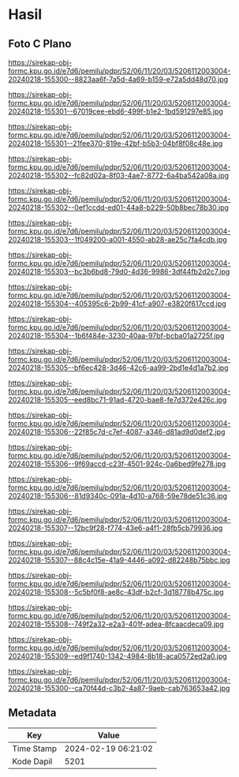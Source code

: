 # Hasil

## Foto C Plano

https://sirekap-obj-formc.kpu.go.id/e7d6/pemilu/pdpr/52/06/11/20/03/5206112003004-20240218-155300--8823aa6f-7a5d-4a69-b159-e72a5dd48d70.jpg

https://sirekap-obj-formc.kpu.go.id/e7d6/pemilu/pdpr/52/06/11/20/03/5206112003004-20240218-155301--67019cee-ebd6-499f-b1e2-1bd591297e85.jpg

https://sirekap-obj-formc.kpu.go.id/e7d6/pemilu/pdpr/52/06/11/20/03/5206112003004-20240218-155301--21fee370-819e-42bf-b5b3-04bf8f08c48e.jpg

https://sirekap-obj-formc.kpu.go.id/e7d6/pemilu/pdpr/52/06/11/20/03/5206112003004-20240218-155302--fc82d02a-8f03-4ae7-8772-6a4ba542a08a.jpg

https://sirekap-obj-formc.kpu.go.id/e7d6/pemilu/pdpr/52/06/11/20/03/5206112003004-20240218-155302--0ef1ccdd-ed01-44a8-b229-50b8bec78b30.jpg

https://sirekap-obj-formc.kpu.go.id/e7d6/pemilu/pdpr/52/06/11/20/03/5206112003004-20240218-155303--1f049200-a001-4550-ab28-ae25c7fa4cdb.jpg

https://sirekap-obj-formc.kpu.go.id/e7d6/pemilu/pdpr/52/06/11/20/03/5206112003004-20240218-155303--bc3b6bd8-79d0-4d36-9986-3df44fb2d2c7.jpg

https://sirekap-obj-formc.kpu.go.id/e7d6/pemilu/pdpr/52/06/11/20/03/5206112003004-20240218-155304--405395c6-2b99-41cf-a907-e3820f617ccd.jpg

https://sirekap-obj-formc.kpu.go.id/e7d6/pemilu/pdpr/52/06/11/20/03/5206112003004-20240218-155304--1b6f484e-3230-40aa-97bf-bcba01a2725f.jpg

https://sirekap-obj-formc.kpu.go.id/e7d6/pemilu/pdpr/52/06/11/20/03/5206112003004-20240218-155305--bf6ec428-3d46-42c6-aa99-2bd1e4d1a7b2.jpg

https://sirekap-obj-formc.kpu.go.id/e7d6/pemilu/pdpr/52/06/11/20/03/5206112003004-20240218-155305--eed8bc71-91ad-4720-bae8-fe7d372e426c.jpg

https://sirekap-obj-formc.kpu.go.id/e7d6/pemilu/pdpr/52/06/11/20/03/5206112003004-20240218-155306--22f85c7d-c7ef-4087-a346-d81ad9d0def2.jpg

https://sirekap-obj-formc.kpu.go.id/e7d6/pemilu/pdpr/52/06/11/20/03/5206112003004-20240218-155306--9f69accd-c23f-4501-924c-0a6bed9fe278.jpg

https://sirekap-obj-formc.kpu.go.id/e7d6/pemilu/pdpr/52/06/11/20/03/5206112003004-20240218-155306--81d9340c-091a-4d10-a768-59e78de51c36.jpg

https://sirekap-obj-formc.kpu.go.id/e7d6/pemilu/pdpr/52/06/11/20/03/5206112003004-20240218-155307--12bc9f28-f774-43e6-a4f1-28fb5cb79936.jpg

https://sirekap-obj-formc.kpu.go.id/e7d6/pemilu/pdpr/52/06/11/20/03/5206112003004-20240218-155307--88c4c15e-41a9-4446-a092-d82248b75bbc.jpg

https://sirekap-obj-formc.kpu.go.id/e7d6/pemilu/pdpr/52/06/11/20/03/5206112003004-20240218-155308--5c5bf0f8-ae8c-43df-b2cf-3d18778b475c.jpg

https://sirekap-obj-formc.kpu.go.id/e7d6/pemilu/pdpr/52/06/11/20/03/5206112003004-20240218-155308--749f2a32-e2a3-401f-adea-8fcaacdeca09.jpg

https://sirekap-obj-formc.kpu.go.id/e7d6/pemilu/pdpr/52/06/11/20/03/5206112003004-20240218-155309--ed9f1740-1342-4984-8b18-aca0572ed2a0.jpg

https://sirekap-obj-formc.kpu.go.id/e7d6/pemilu/pdpr/52/06/11/20/03/5206112003004-20240218-155300--ca70f44d-c3b2-4a87-9aeb-cab763653a42.jpg


## Metadata

| Key        | Value               |
| ---------- | ------------------- |
| Time Stamp | 2024-02-19 06:21:02 |
| Kode Dapil | 5201                |



